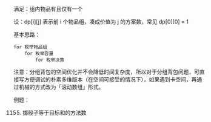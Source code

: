 <!--
 * @Description: 
 * @Author: shadow221213
 * @Date: 2023-10-24 19:33:32
 * @LastEditTime: 2023-10-24 19:39:22
-->
满足：组内物品有且仅有一个

设：dp[i][j] 表示前 i 个物品组，凑成价值为 j 的方案数，常见 dp[0][0] = 1

基本思路：

    for 枚举物品组	
        for 枚举容量
		    for 枚举决策

注意：分组背包的空间优化并不会降低时间复杂度，所以对于分组背包问题，可直接写方便调试的朴素多维版本（在空间可接受的情况下），如果遇到卡空间，再通过机械的方式改为「滚动数组」形式。

例题：

1155. 掷骰子等于目标和的方法数